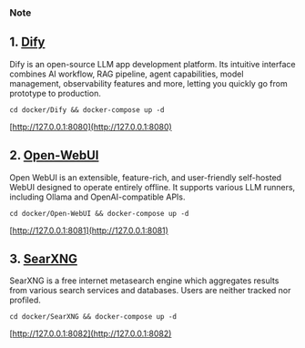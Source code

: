 <!--
 * @Author: jiaomenglei jiaoml1996@163.com
 * @Date: 2024-05-04 22:19:46
 * @LastEditors: jiaomenglei jiaoml1996@163.com
 * @LastEditTime: 2024-05-24 08:14:23
 * @FilePath: /Ai-Tools-Docker/README.MD
 * @Description: 
 * 
 * Copyright (c) 2024 by ${git_name_email}, All Rights Reserved. 
-->
### Note

## 1. [Dify](https://github.com/langgenius/dify)

Dify is an open-source LLM app development platform. Its intuitive interface combines AI workflow, RAG pipeline, agent capabilities, model management, observability features and more, letting you quickly go from prototype to production.

```
cd docker/Dify && docker-compose up -d
```

[http://127.0.0.1:8080](http://127.0.0.1:8080)

## 2. [Open-WebUI](https://github.com/open-webui/open-webui)

Open WebUI is an extensible, feature-rich, and user-friendly self-hosted WebUI designed to operate entirely offline. It supports various LLM runners, including Ollama and OpenAI-compatible APIs.

```
cd docker/Open-WebUI && docker-compose up -d
```

[http://127.0.0.1:8081](http://127.0.0.1:8081)

## 3. [SearXNG](https://github.com/searxng/searxng)

SearXNG is a free internet metasearch engine which aggregates results from various search services and databases. Users are neither tracked nor profiled.

```
cd docker/SearXNG && docker-compose up -d
```
[http://127.0.0.1:8082](http://127.0.0.1:8082)